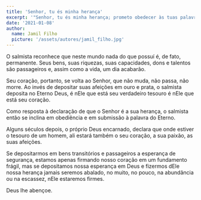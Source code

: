 ```yaml
---
title: 'Senhor, tu és minha herança'
excerpt: '"Senhor, tu és minha herança; prometo obedecer às tuas palavras!" (Salmo 119.57)'
date: '2021-01-08'
author:
  name: Jamil Filho
  picture: '/assets/autores/jamil_filho.jpg'
---
```


O salmista reconhece que neste mundo nada do que possuí é, de fato, permanente. Seus bens, suas riquezas, suas capacidades, dons e talentos são passageiros e, assim como a vida, um dia acabarão.

Seu coração, portanto, se volta ao Senhor, que não muda, não passa, não morre. Ao invés de depositar suas afeições em ouro e prata, o salmista deposita no Eterno Deus, é nEle que está seu verdadeiro tesouro é nEle que está seu coração.

Como resposta à declaração de que o Senhor é a sua herança, o salmista então se inclina em obediência e em submissão à palavra do Eterno.

Alguns séculos depois, o próprio Deus encarnado, declara que onde estiver o tesouro de um homem, ali estará também o seu coração, a sua paixão, as suas afeições.

Se depositarmos em bens transitórios e passageiros a esperança de segurança, estamos apenas firmando nosso coração em um fundamento frágil, mas se depositamos nossa esperança em Deus e fizermos dEle nossa herança jamais seremos abalado, no muito, no pouco, na abundância ou na escassez, nEle estaremos firmes.

 Deus lhe abençoe.